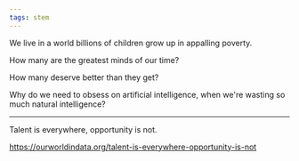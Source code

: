 ```yaml
---
tags: stem
---
```


We live in a world  billions of  children grow up in appalling poverty. 

How many are the greatest minds of our time? 

How many deserve better than they get?  

Why do we need to obsess on artificial intelligence, when we're wasting so much natural intelligence?

---

Talent is everywhere, opportunity is not.

<https://ourworldindata.org/talent-is-everywhere-opportunity-is-not>